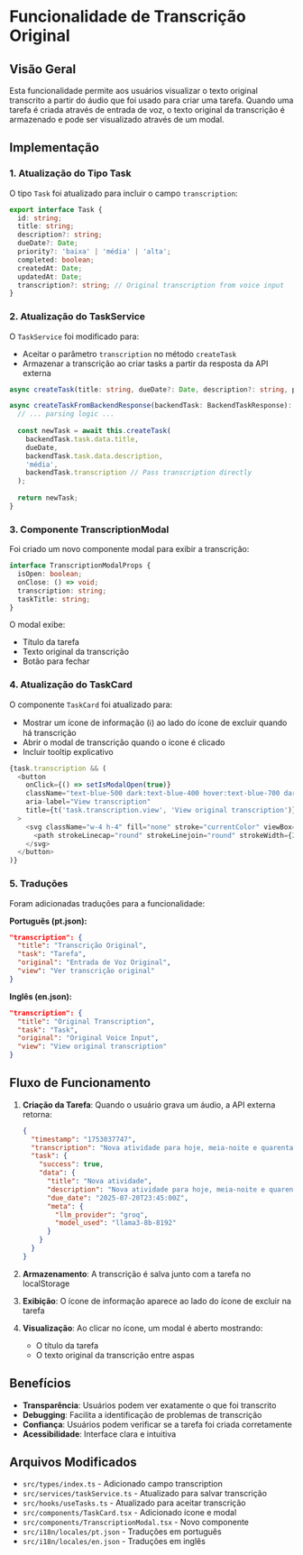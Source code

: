 # Funcionalidade de Transcrição Original

## Visão Geral

Esta funcionalidade permite aos usuários visualizar o texto original transcrito a partir do áudio que foi usado para criar uma tarefa. Quando uma tarefa é criada através de entrada de voz, o texto original da transcrição é armazenado e pode ser visualizado através de um modal.

## Implementação

### 1. Atualização do Tipo Task

O tipo `Task` foi atualizado para incluir o campo `transcription`:

```typescript
export interface Task {
  id: string;
  title: string;
  description?: string;
  dueDate?: Date;
  priority?: 'baixa' | 'média' | 'alta';
  completed: boolean;
  createdAt: Date;
  updatedAt: Date;
  transcription?: string; // Original transcription from voice input
}
```

### 2. Atualização do TaskService

O `TaskService` foi modificado para:

- Aceitar o parâmetro `transcription` no método `createTask`
- Armazenar a transcrição ao criar tasks a partir da resposta da API externa

```typescript
async createTask(title: string, dueDate?: Date, description?: string, priority?: 'baixa' | 'média' | 'alta', transcription?: string): Promise<Task>

async createTaskFromBackendResponse(backendTask: BackendTaskResponse): Promise<Task> {
  // ... parsing logic ...
  
  const newTask = await this.createTask(
    backendTask.task.data.title,
    dueDate,
    backendTask.task.data.description,
    'média',
    backendTask.transcription // Pass transcription directly
  );
  
  return newTask;
}
```

### 3. Componente TranscriptionModal

Foi criado um novo componente modal para exibir a transcrição:

```typescript
interface TranscriptionModalProps {
  isOpen: boolean;
  onClose: () => void;
  transcription: string;
  taskTitle: string;
}
```

O modal exibe:
- Título da tarefa
- Texto original da transcrição
- Botão para fechar

### 4. Atualização do TaskCard

O componente `TaskCard` foi atualizado para:

- Mostrar um ícone de informação (ℹ️) ao lado do ícone de excluir quando há transcrição
- Abrir o modal de transcrição quando o ícone é clicado
- Incluir tooltip explicativo

```typescript
{task.transcription && (
  <button
    onClick={() => setIsModalOpen(true)}
    className="text-blue-500 dark:text-blue-400 hover:text-blue-700 dark:hover:text-blue-300 p-1"
    aria-label="View transcription"
    title={t('task.transcription.view', 'View original transcription')}
  >
    <svg className="w-4 h-4" fill="none" stroke="currentColor" viewBox="0 0 24 24">
      <path strokeLinecap="round" strokeLinejoin="round" strokeWidth={2} d="M13 16h-1v-4h-1m1-4h.01M21 12a9 9 0 11-18 0 9 9 0 0118 0z" />
    </svg>
  </button>
)}
```

### 5. Traduções

Foram adicionadas traduções para a funcionalidade:

**Português (pt.json):**
```json
"transcription": {
  "title": "Transcrição Original",
  "task": "Tarefa",
  "original": "Entrada de Voz Original",
  "view": "Ver transcrição original"
}
```

**Inglês (en.json):**
```json
"transcription": {
  "title": "Original Transcription",
  "task": "Task",
  "original": "Original Voice Input",
  "view": "View original transcription"
}
```

## Fluxo de Funcionamento

1. **Criação da Tarefa**: Quando o usuário grava um áudio, a API externa retorna:
   ```json
   {
     "timestamp": "1753037747",
     "transcription": "Nova atividade para hoje, meia-noite e quarenta e cinco.",
     "task": {
       "success": true,
       "data": {
         "title": "Nova atividade",
         "description": "Nova atividade para hoje, meia-noite e quarenta e cinco",
         "due_date": "2025-07-20T23:45:00Z",
         "meta": {
           "llm_provider": "groq",
           "model_used": "llama3-8b-8192"
         }
       }
     }
   }
   ```

2. **Armazenamento**: A transcrição é salva junto com a tarefa no localStorage

3. **Exibição**: O ícone de informação aparece ao lado do ícone de excluir na tarefa

4. **Visualização**: Ao clicar no ícone, um modal é aberto mostrando:
   - O título da tarefa
   - O texto original da transcrição entre aspas

## Benefícios

- **Transparência**: Usuários podem ver exatamente o que foi transcrito
- **Debugging**: Facilita a identificação de problemas de transcrição
- **Confiança**: Usuários podem verificar se a tarefa foi criada corretamente
- **Acessibilidade**: Interface clara e intuitiva

## Arquivos Modificados

- `src/types/index.ts` - Adicionado campo transcription
- `src/services/taskService.ts` - Atualizado para salvar transcrição
- `src/hooks/useTasks.ts` - Atualizado para aceitar transcrição
- `src/components/TaskCard.tsx` - Adicionado ícone e modal
- `src/components/TranscriptionModal.tsx` - Novo componente
- `src/i18n/locales/pt.json` - Traduções em português
- `src/i18n/locales/en.json` - Traduções em inglês 